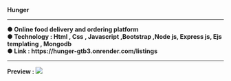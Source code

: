 <b> Hunger<b> <br/>
<hr/>
● Online food delivery and ordering platform <br/>
● Technology : Html , Css , Javascript ,Bootstrap ,Node js, Express js, Ejs templating , Mongodb <br/>
● Link : https://hunger-gtb3.onrender.com/listings <br/>
<hr/>
Preview : <img src="https://github.com/user-attachments/assets/d3f483c3-5c8d-4370-a496-f48594764350"/>
